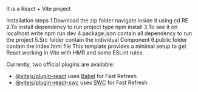 It is a  React + Vite project

Installation steps 
1.Download the zip folder navigate inside it using  cd RE 
2.To install dependency to run project type npm install
3.To see it on localhost write npm run dev
4.package.json contain all dependency to run the project
5.Src folder contain the individual Component
6.public folder contain the index.html file
This template provides a minimal setup to get React working in Vite with HMR and some ESLint rules.

Currently, two official plugins are available:

- [@vitejs/plugin-react](https://github.com/vitejs/vite-plugin-react/blob/main/packages/plugin-react/README.md) uses [Babel](https://babeljs.io/) for Fast Refresh
- [@vitejs/plugin-react-swc](https://github.com/vitejs/vite-plugin-react-swc) uses [SWC](https://swc.rs/) for Fast Refresh
